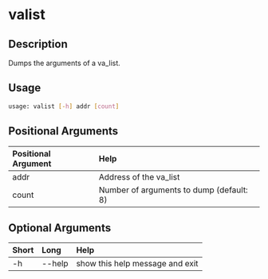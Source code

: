 <!-- THIS PART OF THIS FILE IS AUTOGENERATED. DO NOT MODIFY IT. See scripts/generate_docs.sh -->




# valist

## Description


Dumps the arguments of a va_list.
## Usage


```bash
usage: valist [-h] addr [count]

```
## Positional Arguments

|Positional Argument|Help|
| :--- | :--- |
|addr|Address of the va_list|
|count|Number of arguments to dump (default: 8)|

## Optional Arguments

|Short|Long|Help|
| :--- | :--- | :--- |
|-h|--help|show this help message and exit|

<!-- END OF AUTOGENERATED PART. Do not modify this line or the line below, they mark the end of the auto-generated part of the file. If you want to extend the documentation in a way which cannot easily be done by adding to the command help description, write below the following line. -->
<!-- ------------\>8---- ----\>8---- ----\>8------------ -->
